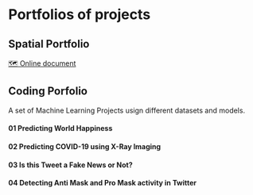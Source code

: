 # Portfolios of projects

## Spatial Portfolio
[🗺 Online document](https://indd.adobe.com/view/f78ff36f-f55e-4d2e-87bc-92d40f7406f5)

## Coding Porfolio
A set of Machine Learning Projects usign different datasets and models.

#### **01** Predicting World Happiness

#### **02** Predicting COVID-19 using X-Ray Imaging

#### **03** Is this Tweet a Fake News or Not?

#### **04** Detecting Anti Mask and Pro Mask activity in Twitter
